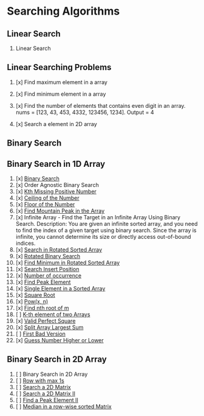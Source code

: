 # Searching Algorithms

## Linear Search

01. Linear Search

## Linear Searching Problems

01. [x] Find maximum element in a array

02. [x] Find minimum element in a array

03. [x] Find the number of elements that contains even digit in an array. nums = [123, 43, 453, 4332, 123456, 1234]. Output = 4

04. [x] Search a element in 2D array


## Binary Search

## Binary Search in 1D Array

01. [x] [Binary Search](https://leetcode.com/problems/binary-search/)
02. [x] Order Agnostic Binary Search
03. [x] [Kth Missing Positive Number](https://leetcode.com/problems/kth-missing-positive-number/)
04. [x] [Ceiling of the Number](https://www.geeksforgeeks.org/problems/ceil-the-floor2802/0)
05. [x] [Floor of the Number](https://www.geeksforgeeks.org/floor-in-a-sorted-array/)
06. [x] [Find Mountain Peak in the Array](https://leetcode.com/problems/peak-index-in-a-mountain-array/)
07. [x] Infinite Array - Find the Target in an Infinite Array Using Binary Search. Description: You are given an infinite sorted array, and you need to find the index of a given target using binary search. Since the array is infinite, you cannot determine its size or directly access out-of-bound indices.
08. [x] [Search in Rotated Sorted Array](https://leetcode.com/problems/search-in-rotated-sorted-array/)
09. [x] [Rotated Binary Search](https://leetcode.com/problems/search-in-rotated-sorted-array/)
10. [x] [Find Minimum in Rotated Sorted Array](https://leetcode.com/problems/find-minimum-in-rotated-sorted-array/)
11. [x] [Search Insert Position](https://leetcode.com/problems/search-insert-position/)
12. [x] [Number of occurrence](https://www.geeksforgeeks.org/problems/number-of-occurrence2259/0)
13. [x] [Find Peak Element](https://leetcode.com/problems/find-peak-element/)
14. [x] [Single Element in a Sorted Array](https://leetcode.com/problems/single-element-in-a-sorted-array/)
15. [x] [Square Root](https://leetcode.com/problems/sqrtx/description/)
16. [x] [Pow(x, n)](https://leetcode.com/problems/powx-n/)
17. [x] [Find nth root of m](https://www.geeksforgeeks.org/problems/find-nth-root-of-m5843/0)
18. [ ] [K-th element of two Arrays](https://www.geeksforgeeks.org/problems/k-th-element-of-two-sorted-array1317/0)
19. [x] [Valid Perfect Square](https://leetcode.com/problems/valid-perfect-square)
20. [x] [Split Array Largest Sum](https://leetcode.com/problems/split-array-largest-sum/)
21. [ ] [First Bad Version](https://leetcode.com/problems/first-bad-version/)
22. [x] [Guess Number Higher or Lower](https://leetcode.com/problems/guess-number-higher-or-lower/)

## Binary Search in 2D Array

01. [ ] Binary Search in 2D Array
02. [ ] [Row with max 1s](https://www.geeksforgeeks.org/problems/row-with-max-1s0023/0)
03. [ ] [Search a 2D Matrix](https://leetcode.com/problems/search-a-2d-matrix/)
04. [ ] [Search a 2D Matrix II](https://leetcode.com/problems/search-a-2d-matrix-ii/)
05. [ ] [Find a Peak Element II](https://leetcode.com/problems/find-a-peak-element-ii/)
06. [ ] [Median in a row-wise sorted Matrix](https://www.geeksforgeeks.org/problems/median-in-a-row-wise-sorted-matrix1527/0)
